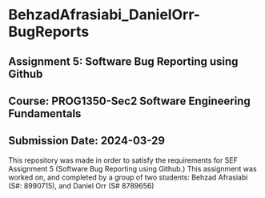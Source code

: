 # BehzadAfrasiabi_DanielOrr-BugReports

## Assignment 5: Software Bug Reporting using Github
## Course: PROG1350-Sec2 Software Engineering Fundamentals 
## Submission Date: 2024-03-29

This repository was made in order to satisfy the requirements for SEF Assignment 5 (Software Bug Reporting using Github.)
This assignment was worked on, and completed by a group of two students: Behzad Afrasiabi (S#: 8990715), and Daniel Orr (S# 8789656) 
